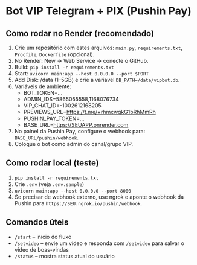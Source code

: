 # Bot VIP Telegram + PIX (Pushin Pay)

## Como rodar no Render (recomendado)
1) Crie um repositório com estes arquivos: `main.py`, `requirements.txt`, `Procfile`, `Dockerfile` (opcional).
2) No Render: New -> Web Service -> conecte o GitHub.
3) Build: `pip install -r requirements.txt`
4) Start: `uvicorn main:app --host 0.0.0.0 --port $PORT`
5) Add Disk: /data (1–5GB) e crie a variável `DB_PATH=/data/vipbot.db`.
6) Variáveis de ambiente:
   - BOT_TOKEN=...
   - ADMIN_IDS=5865055558,1168076734
   - VIP_CHAT_ID=-1002612168205
   - PREVIEWS_URL=https://t.me/+rhmcwqkG1bRhMmRh
   - PUSHIN_PAY_TOKEN=...
   - BASE_URL=https://SEUAPP.onrender.com
7) No painel da Pushin Pay, configure o webhook para: `BASE_URL/pushin/webhook`.
8) Coloque o bot como admin do canal/grupo VIP.

## Como rodar local (teste)
1) `pip install -r requirements.txt`
2) Crie `.env` (veja `.env.sample`)
3) `uvicorn main:app --host 0.0.0.0 --port 8000`
4) Se precisar de webhook externo, use ngrok e aponte o webhook da Pushin para `https://SEU.ngrok.io/pushin/webhook`.

## Comandos úteis
- `/start` – início do fluxo
- `/setvideo` – envie um vídeo e responda com `/setvideo` para salvar o vídeo de boas-vindas
- `/status` – mostra status atual do usuário

